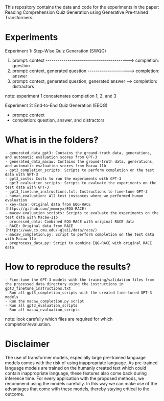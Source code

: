 This repository contains the data and code for the experiments in the paper: Reading Comprehension Quiz Generation using Generative Pre-trained Transformers.

# Experiments

Experiment 1: Step-Wise Quiz Generation (SWQG)
1) prompt: context ------------------------------------------> completion: question    
2) prompt: context, generated question ---------------------> completion: answer      
3) prompt: context, generated question, generated answer --> completion: distractors 

note: experiment 1 concatenates completion 1, 2, and 3

Experiment 2: End-to-End Quiz Generation (EEQG)
- prompt: context
- completion: question, answer, and distractors

# What is in the folders?

    - generated_data_gpt3: Contains the ground-truth data, generations, and automatic evaluation scores from GPT-3
    - generated_data_macaw: Contains the ground-truth data, generations, and automatic evaluation scores from Macaw-11b
    - gpt3_completion_scripts: Scripts to perform completion on the test data with GPT-3
    - gpt3_costs: Costs to run the experiments with GPT-3
    - gpt3_evaluation_scripts: Scripts to evaluate the experiments on the test data with GPT-3
    - gpt3_finetune_instructions.txt: Instructions to fine-tune GPT-3
    - human_evaluation: All test instances where we performed human evaluation
    - key-race: Original data from EQG-RACE (https://github.com/jemmryx/EQG-RACE)
    - macaw_evaluation_scripts: Scripts to evaluate the experiments on the test data with Macaw-11b
    - processed_data: Combined EQG-RACE with original RACE data
    - RACE: Original data from RACE (https://www.cs.cmu.edu/~glai1/data/race/)
    - macaw_completion.py: Script to perform completion on the test data with Macaw-11b
    - preprocess_data.py: Script to combine EQG-RACE with original RACE data


# How to reproduce the results?

    - Fine-tune the GPT-3 models with the training/validation files from the processed_data directory using the instructions in gpt3_finetune_instructions.txt
    - Run all gpt3_completion_scripts with the created fine-tuned GPT-3 models
    - Run the macaw_completion.py script
    - Run all gpt3_evaluation_scripts
    - Run all macaw_evaluation_scripts
    
note: look carefully which files are required for which completion/evaluation.

# Disclaimer
The use of transformer models, especially large pre-trained language models comes with the risk of using inappropriate language. As pre-trained language models are trained on the humanly created text which could contain inappropriate language, these features also come back during inference time. For every application with the proposed methods, we recommend using the models carefully. In this way we can make use of the advantages that come with these models, thereby staying critical to the outcome.
